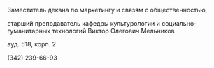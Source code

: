 Заместитель декана по маркетингу и связям с общественностью,
старший преподаватель кафедры культурологии и социально-гуманитарных технологий
Виктор Олегович Мельников
ауд. 518, корп. 2
(342) 239-66-93
 